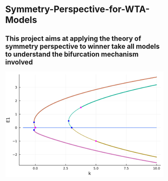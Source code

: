 # Symmetry-Perspective-for-WTA-Models

## This project aims at applying the theory of symmetry perspective to winner take all models to understand the bifurcation mechanism involved

![Bifurcations of 5 neurons response](finalfig.png)
